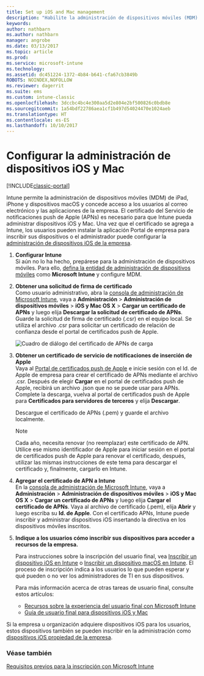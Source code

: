 ```yaml
---
title: Set up iOS and Mac management
description: "Habilite la administración de dispositivos móviles (MDM) para dispositivos iOS, como iPad e iPhone, así como para dispositivos de Mac OS X con Microsoft Intune."
keywords: 
author: nathbarn
ms.author: nathbarn
manager: angrobe
ms.date: 03/13/2017
ms.topic: article
ms.prod: 
ms.service: microsoft-intune
ms.technology: 
ms.assetid: dc451224-1372-4b84-b641-cfa67cb3849b
ROBOTS: NOINDEX,NOFOLLOW
ms.reviewer: dagerrit
ms.suite: ems
ms.custom: intune-classic
ms.openlocfilehash: 3dccbc4bc4e300aa5d2e804e2bf500826c0bdb8e
ms.sourcegitcommit: 1a54bdf22786aea1cf1b497d54024470e1024aeb
ms.translationtype: HT
ms.contentlocale: es-ES
ms.lasthandoff: 10/10/2017
---
```

# <a name="set-up-ios-and-mac-device-management"></a>Configurar la administración de dispositivos iOS y Mac

[!INCLUDE[classic-portal](../includes/classic-portal.md)]

Intune permite la administración de dispositivos móviles (MDM) de iPad, iPhone y dispositivos macOS y concede acceso a los usuarios al correo electrónico y las aplicaciones de la empresa. El certificado del Servicio de notificaciones push de Apple (APNs) es necesario para que Intune pueda administrar dispositivos iOS y Mac. Una vez que el certificado se agrega a Intune, los usuarios pueden instalar la aplicación Portal de empresa para inscribir sus dispositivos o el administrador puede configurar la [administración de dispositivos iOS de la empresa](enroll-corporate-owned-ios-devices-in-microsoft-intune.md).

1.  **Configurar Intune**<br>
    Si aún no lo ha hecho, prepárese para la administración de dispositivos móviles. Para ello, [defina la entidad de administración de dispositivos móviles](prerequisites-for-enrollment.md#step-2-set-mdm-authority) como **Microsoft Intune** y configure MDM.

2.  **Obtener una solicitud de firma de certificado**<br>
    Como usuario administrativo, abra la [consola de administración de Microsoft Intune](https://manage.microsoft.com), vaya a **Administración** &gt; **Administración de dispositivos móviles** &gt; **iOS y Mac OS X** &gt; **Cargar un certificado de APNs** y luego elija **Descargar la solicitud de certificado de APNs**. Guarde la solicitud de firma de certificado (.csr) en el equipo local. Se utiliza el archivo .csr para solicitar un certificado de relación de confianza desde el portal de certificados push de Apple.

    ![Cuadro de diálogo del certificado de APNs de carga](../media/Intune-iOS-enrollment-with-apns.png)

3.  **Obtener un certificado de servicio de notificaciones de inserción de Apple**<br>
    Vaya al [Portal de certificados push de Apple](http://go.microsoft.com/fwlink/?LinkId=269844) e inicie sesión con el Id. de Apple de empresa para crear el certificado de APNs mediante el archivo .csr. Después de elegir **Cargar** en el portal de certificados push de Apple, recibirá un archivo .json que no se puede usar para APNs. Complete la descarga, vuelva al portal de certificados push de Apple para **Certificados para servidores de terceros** y elija **Descargar**.

    Descargue el certificado de APNs (.pem) y guarde el archivo localmente.

    > [!NOTE]
    > Cada año, necesita renovar (no reemplazar) este certificado de APN. Utilice ese mismo identificador de Apple para iniciar sesión en el portal de certificados push de Apple para renovar el certificado, después, utilizar las mismas instrucciones de este tema para descargar el certificado y, finalmente, cargarlo en Intune.

4.  **Agregar el certificado de APN a Intune**<br>
    En la [consola de administración de Microsoft Intune](https://manage.microsoft.com), vaya a **Administración** &gt; **Administración de dispositivos móviles** &gt; **iOS y Mac OS X** &gt; **Cargar un certificado de APNs** y luego elija **Cargar el certificado de APNs**. Vaya al archivo de certificado (.pem), elija **Abrir** y luego escriba su **Id. de Apple**. Con el certificado APNs, Intune puede inscribir y administrar dispositivos iOS insertando la directiva en los dispositivos móviles inscritos.

5.  **Indique a los usuarios cómo inscribir sus dispositivos para acceder a recursos de la empresa.**

    Para instrucciones sobre la inscripción del usuario final, vea [Inscribir un dispositivo iOS en Intune](https://docs.microsoft.com/intune-user-help/enroll-your-device-in-intune-ios) o [Inscribir un dispositivo macOS en Intune](https://docs.microsoft.com/intune-user-help/enroll-your-device-in-intune-macos). El proceso de inscripción indica a los usuarios lo que pueden esperar y qué pueden o no ver los administradores de TI en sus dispositivos.

    Para más información acerca de otras tareas de usuario final, consulte estos artículos:
    - [Recursos sobre la experiencia del usuario final con Microsoft Intune](/intune/end-user-educate)
    - [Guía de usuario final para dispositivos iOS y Mac](https://docs.microsoft.com/intune-user-help/using-your-ios-or-macOS-device-with-intune)

Si la empresa u organización adquiere dispositivos iOS para los usuarios, estos dispositivos también se pueden inscribir en la administración como [dispositivos iOS propiedad de la empresa](enroll-corporate-owned-ios-devices-in-microsoft-intune.md).

### <a name="see-also"></a>Véase también
[Requisitos previos para la inscripción con Microsoft Intune](prerequisites-for-enrollment.md)
